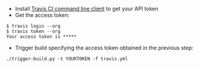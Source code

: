 
- Install [Travis CI command line client](https://github.com/travis-ci/travis.rb#installation) to get your API token
- Get the access token:
```
$ travis login --org
$ travis token --org
Your access token is *****
```
- Trigger build specifying the access token obtained in the previous step:
```
./trigger-build.py -t YOURTOKEN -f travis.yml
```
